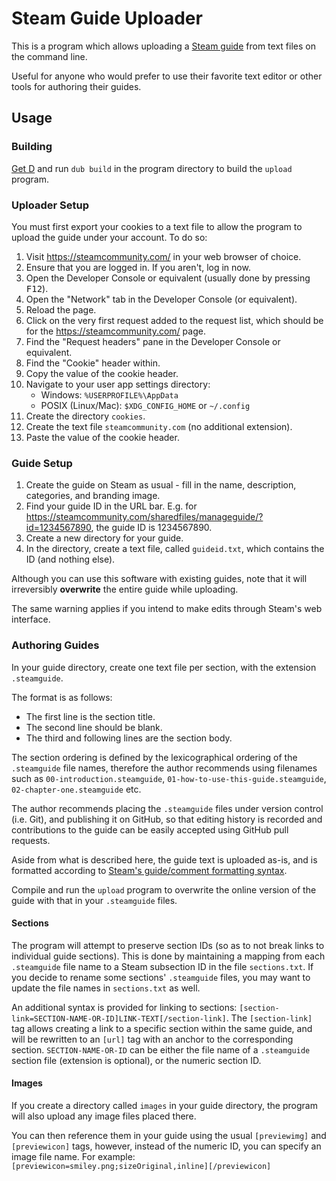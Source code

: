 # Steam Guide Uploader

This is a program which allows uploading a [Steam guide](https://steamcommunity.com/guides) from text files on the command line.

Useful for anyone who would prefer to use their favorite text editor or other tools for authoring their guides.

## Usage

### Building

[Get D](https://dlang.org/download.html) and run `dub build` in the program directory to build the `upload` program.

### Uploader Setup

You must first export your cookies to a text file to allow the program to upload the guide under your account. To do so:

1. Visit https://steamcommunity.com/ in your web browser of choice.
2. Ensure that you are logged in. If you aren't, log in now.
3. Open the Developer Console or equivalent (usually done by pressing <kbd>F12</kbd>).
4. Open the "Network" tab in the Developer Console (or equivalent).
5. Reload the page.
6. Click on the very first request added to the request list, which should be for the https://steamcommunity.com/ page.
7. Find the "Request headers" pane in the Developer Console or equivalent.
8. Find the "Cookie" header within.
9. Copy the value of the cookie header.
10. Navigate to your user app settings directory:
    - Windows: `%USERPROFILE%\AppData`
    - POSIX (Linux/Mac): `$XDG_CONFIG_HOME` or `~/.config`
11. Create the directory `cookies`.
12. Create the text file `steamcommunity.com` (no additional extension).
13. Paste the value of the cookie header.

### Guide Setup

1. Create the guide on Steam as usual - fill in the name, description, categories, and branding image.
2. Find your guide ID in the URL bar.
   E.g. for https://steamcommunity.com/sharedfiles/manageguide/?id=1234567890, the guide ID is 1234567890.
3. Create a new directory for your guide.
4. In the directory, create a text file, called `guideid.txt`, which contains the ID (and nothing else).

Although you can use this software with existing guides, note that it will irreversibly **overwrite** the entire guide while uploading.

The same warning applies if you intend to make edits through Steam's web interface.

### Authoring Guides

In your guide directory, create one text file per section, with the extension `.steamguide`.

The format is as follows:

- The first line is the section title.
- The second line should be blank.
- The third and following lines are the section body.

The section ordering is defined by the lexicographical ordering of the `.steamguide` file names, therefore the author recommends using filenames such as `00-introduction.steamguide`, `01-how-to-use-this-guide.steamguide`, `02-chapter-one.steamguide` etc.

The author recommends placing the `.steamguide` files under version control (i.e. Git), and publishing it on GitHub, so that editing history is recorded and contributions to the guide can be easily accepted using GitHub pull requests.

Aside from what is described here, the guide text is uploaded as-is, and is formatted according to [Steam's guide/comment formatting syntax](https://steamcommunity.com/comment/Guide/formattinghelp).

Compile and run the `upload` program to overwrite the online version of the guide with that in your `.steamguide` files.

#### Sections

The program will attempt to preserve section IDs (so as to not break links to individual guide sections). This is done by maintaining a mapping from each `.steamguide` file name to a Steam subsection ID in the file `sections.txt`. If you decide to rename some sections' `.steamguide` files, you may want to update the file names in `sections.txt` as well.

An additional syntax is provided for linking to sections: `[section-link=SECTION-NAME-OR-ID]LINK-TEXT[/section-link]`. The `[section-link]` tag allows creating a link to a specific section within the same guide, and will be rewritten to an `[url]` tag with an anchor to the corresponding section. `SECTION-NAME-OR-ID` can be either the file name of a `.steamguide` section file (extension is optional), or the numeric section ID.

#### Images

If you create a directory called `images` in your guide directory, the program will also upload any image files placed there.

You can then reference them in your guide using the usual `[previewimg]` and `[previewicon]` tags, however, instead of the numeric ID, you can specify an image file name. For example: `[previewicon=smiley.png;sizeOriginal,inline][/previewicon]`
